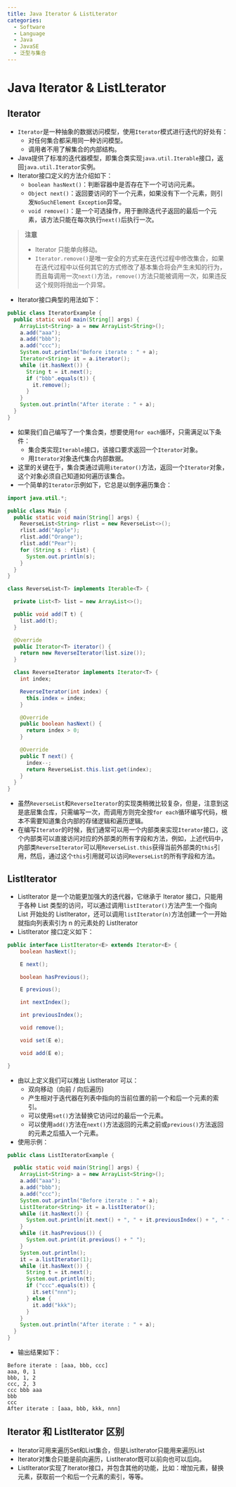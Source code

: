 ```yaml
---
title: Java Iterator & ListLterator
categories:
  - Software
  - Language
  - Java
  - JavaSE
  - 泛型与集合
---
```

# Java Iterator & ListLterator

## Iterator

- `Iterator`是一种抽象的数据访问模型，使用`Iterator`模式进行迭代的好处有：
  - 对任何集合都采用同一种访问模型。
  - 调用者不用了解集合的内部结构。
- Java提供了标准的迭代器模型，即集合类实现`java.util.Iterable`接口，返回`java.util.Iterator`实例。
- Iterator接口定义的方法介绍如下：
  - `boolean hasNext()`：判断容器中是否存在下一个可访问元素。
  - `Object next()`：返回要访问的下一个元素，如果没有下一个元素，则引发`NoSuchElement Exception`异常。
  - `void remove()`：是一个可选操作，用于删除迭代子返回的最后一个元素，该方法只能在每次执行`next()`后执行一次。

> **注意**
>
> - Iterator 只能单向移动。
> - `Iterator.remove()`是唯一安全的方式来在迭代过程中修改集合，如果在迭代过程中以任何其它的方式修改了基本集合将会产生未知的行为，而且每调用一次`next()`方法，`remove()`方法只能被调用一次，如果违反这个规则将抛出一个异常。

- Iterator接口典型的用法如下：

```java
public class IteratorExample {
  public static void main(String[] args) {
    ArrayList<String> a = new ArrayList<String>();
    a.add("aaa");
    a.add("bbb");
    a.add("ccc");
    System.out.println("Before iterate : " + a);
    Iterator<String> it = a.iterator();
    while (it.hasNext()) {
      String t = it.next();
      if ("bbb".equals(t)) {
        it.remove();
      }
    }
    System.out.println("After iterate : " + a);
  }
}
```

- 如果我们自己编写了一个集合类，想要使用`for each`循环，只需满足以下条件：
  - 集合类实现`Iterable`接口，该接口要求返回一个`Iterator`对象。
  - 用`Iterator`对象迭代集合内部数据。
- 这里的关键在于，集合类通过调用`iterator()`方法，返回一个`Iterator`对象，这个对象必须自己知道如何遍历该集合。
- 一个简单的`Iterator`示例如下，它总是以倒序遍历集合：

```java
import java.util.*;

public class Main {
  public static void main(String[] args) {
    ReverseList<String> rlist = new ReverseList<>();
    rlist.add("Apple");
    rlist.add("Orange");
    rlist.add("Pear");
    for (String s : rlist) {
      System.out.println(s);
    }
  }
}

class ReverseList<T> implements Iterable<T> {

  private List<T> list = new ArrayList<>();

  public void add(T t) {
    list.add(t);
  }

  @Override
  public Iterator<T> iterator() {
    return new ReverseIterator(list.size());
  }

  class ReverseIterator implements Iterator<T> {
    int index;

    ReverseIterator(int index) {
      this.index = index;
    }

    @Override
    public boolean hasNext() {
      return index > 0;
    }

    @Override
    public T next() {
      index--;
      return ReverseList.this.list.get(index);
    }
  }
}
```

- 虽然`ReverseList`和`ReverseIterator`的实现类稍微比较复杂，但是，注意到这是底层集合库，只需编写一次，而调用方则完全按`for each`循环编写代码，根本不需要知道集合内部的存储逻辑和遍历逻辑。
- 在编写`Iterator`的时候，我们通常可以用一个内部类来实现`Iterator`接口，这个内部类可以直接访问对应的外部类的所有字段和方法，例如，上述代码中，内部类`ReverseIterator`可以用`ReverseList.this`获得当前外部类的`this`引用，然后，通过这个`this`引用就可以访问`ReverseList`的所有字段和方法。

## ListIterator

- ListIterator 是一个功能更加强大的迭代器，它继承于 Iterator 接口，只能用于各种 List 类型的访问，可以通过调用`listIterator()`方法产生一个指向 List 开始处的 ListIterator，还可以调用`listIterator(n)`方法创建一个一开始就指向列表索引为 n 的元素处的 ListIterator
- ListIterator 接口定义如下：

```java
public interface ListIterator<E> extends Iterator<E> {
    boolean hasNext();

    E next();

    boolean hasPrevious();

    E previous();

    int nextIndex();

    int previousIndex();

    void remove();

    void set(E e);

    void add(E e);

}
```

- 由以上定义我们可以推出 ListIterator 可以：
  - 双向移动（向前 / 向后遍历)
  - 产生相对于迭代器在列表中指向的当前位置的前一个和后一个元素的索引。
  - 可以使用`set()`方法替换它访问过的最后一个元素。
  - 可以使用`add()`方法在`next()`方法返回的元素之前或`previous()`方法返回的元素之后插入一个元素。
- 使用示例：

```java
public class ListIteratorExample {

  public static void main(String[] args) {
    ArrayList<String> a = new ArrayList<String>();
    a.add("aaa");
    a.add("bbb");
    a.add("ccc");
    System.out.println("Before iterate : " + a);
    ListIterator<String> it = a.listIterator();
    while (it.hasNext()) {
      System.out.println(it.next() + ", " + it.previousIndex() + ", " + it.nextIndex());
    }
    while (it.hasPrevious()) {
      System.out.print(it.previous() + " ");
    }
    System.out.println();
    it = a.listIterator(1);
    while (it.hasNext()) {
      String t = it.next();
      System.out.println(t);
      if ("ccc".equals(t)) {
        it.set("nnn");
      } else {
        it.add("kkk");
      }
    }
    System.out.println("After iterate : " + a);
  }
}
```

- 输出结果如下：

```
Before iterate : [aaa, bbb, ccc]
aaa, 0, 1
bbb, 1, 2
ccc, 2, 3
ccc bbb aaa
bbb
ccc
After iterate : [aaa, bbb, kkk, nnn]
```

## Iterator 和 ListIterator 区别

- Iterator可用来遍历Set和List集合，但是ListIterator只能用来遍历List
- Iterator对集合只能是前向遍历，ListIterator既可以前向也可以后向。
- ListIterator实现了Iterator接口，并包含其他的功能，比如：增加元素，替换元素，获取前一个和后一个元素的索引，等等。